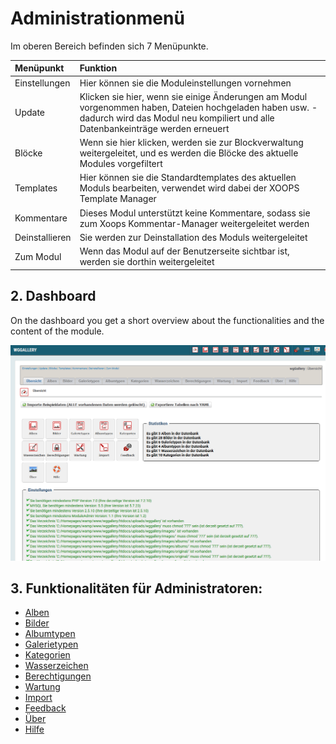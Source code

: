 # Administrationmenü

Im oberen Bereich befinden sich 7 Menüpunkte.

| Menüpunkt | Funktion |
| :--- | :--- |
| Einstellungen | Hier können sie die Moduleinstellungen vornehmen |
| Update | Klicken sie hier, wenn sie einige Änderungen am Modul vorgenommen haben, Dateien hochgeladen haben usw. - dadurch wird das Modul neu kompiliert und alle Datenbankeinträge werden erneuert |
| Blöcke | Wenn sie hier klicken, werden sie zur Blockverwaltung weitergeleitet, und es werden die Blöcke des aktuelle Modules vorgefiltert |
| Templates | Hier können sie die Standardtemplates des aktuellen Moduls bearbeiten, verwendet wird dabei der XOOPS Template Manager |
| Kommentare | Dieses Modul unterstützt keine Kommentare, sodass sie zum Xoops Kommentar-Manager weitergeleitet werden |
| Deinstallieren | Sie werden zur Deinstallation des Moduls weitergeleitet |
| Zum Modul | Wenn das Modul auf der Benutzerseite sichtbar ist, werden sie dorthin weitergeleitet |

## 2. Dashboard

On the dashboard you get a short overview about the functionalities and the content of the module.

![0dashboard1.png](../../.gitbook/assets/0dashboard.png)

## 3. Funktionalitäten für Administratoren:

* [Alben](albums.md)
* [Bilder](images.md)
* [Albumtypen](albumtypes.md)
* [Galerietypen](gallerytypes.md)
* [Kategorien](categories.md)
* [Wasserzeichen](watermarks.md)
* [Berechtigungen](permissions.md)
* [Wartung](maintenance/)
* [Import](./)
* [Feedback](./)
* [Über](about.md)
* [Hilfe](help.md)

